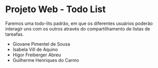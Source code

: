 # Projeto Web - Todo List

Faremos uma todo-lits padrão, em que os diferentes usuários poderão interagir uns com os outros através do compartilhamento de listas de tareafas.

- Giovane Pimentel de Sousa
- Isabela Vill de Aquino
- Higor Freiberger Abreu
- Guilherme Henriques do Carmo
